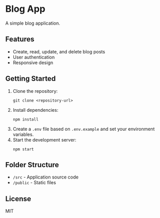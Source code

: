 # Blog App

A simple blog application.

## Features

- Create, read, update, and delete blog posts
- User authentication
- Responsive design

## Getting Started

1. Clone the repository:
   ```
   git clone <repository-url>
   ```
2. Install dependencies:
   ```
   npm install
   ```
3. Create a `.env` file based on `.env.example` and set your environment variables.
4. Start the development server:
   ```
   npm start
   ```

## Folder Structure

- `/src` - Application source code
- `/public` - Static files

## License

MIT
